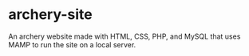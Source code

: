 # archery-site
An archery website made with HTML, CSS, PHP, and MySQL that uses MAMP to run the site on a local server.
